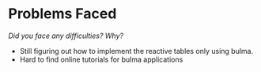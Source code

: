 # Problems Faced
*Did you face any difficulties? Why?*

- Still figuring out how to implement the reactive tables only using bulma.
- Hard to find online tutorials for bulma applications